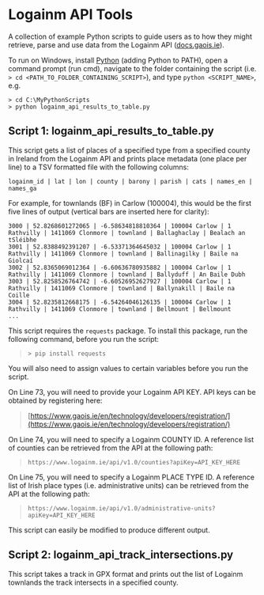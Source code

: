 # Logainm API Tools

A collection of example Python scripts to guide users as to how they might retrieve, parse and use data from the Logainm API ([docs.gaois.ie](https://docs.gaois.ie/en/data/getting-started)).

To run on Windows, install [Python](https://www.python.org/) (adding Python to PATH), open a command prompt (run cmd), navigate to the folder containing the script (i.e. `> cd <PATH_TO_FOLDER_CONTAINING_SCRIPT>`), and type `python <SCRIPT_NAME>`, e.g.

```
> cd C:\MyPythonScripts
> python logainm_api_results_to_table.py
```

## Script 1: logainm_api_results_to_table.py

This script gets a list of places of a specified type from a specified county in Ireland from the Logainm API and prints place metadata (one place per line) to a TSV formatted file with the following columns:

```
logainm_id | lat | lon | county | barony | parish | cats | names_en | names_ga
```

For example, for townlands (BF) in Carlow (100004), this would be the first five lines of output (vertical bars are inserted here for clarity):

```
3000 | 52.8268601272065 | -6.58634818810364 | 100004 Carlow | 1 Rathvilly | 1411069 Clonmore | townland | Ballaghaclay | Bealach an tSléibhe  
3001 | 52.8388492391207 | -6.53371364645032 | 100004 Carlow | 1 Rathvilly | 1411069 Clonmore | townland | Ballinagilky | Baile na Giolcaí  
3002 | 52.8365069012364 | -6.60636780935882 | 100004 Carlow | 1 Rathvilly | 1411069 Clonmore | townland | Ballyduff | An Baile Dubh  
3003 | 52.8258526764742 | -6.60526952627927 | 100004 Carlow | 1 Rathvilly | 1411069 Clonmore | townland | Ballynakill | Baile na Coille  
3004 | 52.8235812668175 | -6.54264046126135 | 100004 Carlow | 1 Rathvilly | 1411069 Clonmore | townland | Bellmount | Bellmount  
...
```

This script requires the `requests` package. To install this package, run the following command, before you run the script:

> `> pip install requests`

You will also need to assign values to certain variables before you run the script.

On Line 73, you will need to provide your Logainm API KEY. API keys can be obtained by registering here:

> [https://www.gaois.ie/en/technology/developers/registration/](https://www.gaois.ie/en/technology/developers/registration/)

On Line 74, you will need to specify a Logainm COUNTY ID. A reference list of counties can be retrieved from the API at the following path:

> `https://www.logainm.ie/api/v1.0/counties?apiKey=API_KEY_HERE`

On Line 75, you will need to specify a Logainm PLACE TYPE ID. A reference list of Irish place types (i.e. administrative units) can be retrieved from the API at the following path:

> `https://www.logainm.ie/api/v1.0/administrative-units?apiKey=API_KEY_HERE`

This script can easily be modified to produce different output.

## Script 2: logainm_api_track_intersections.py

This script takes a track in GPX format and prints out the list of Logainm townlands the track intersects in a specified county.
